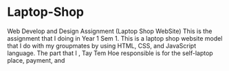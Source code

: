 # Laptop-Shop
Web Develop and Design Assignment (Laptop Shop WebSite)
This is the assignment that I doing in Year 1 Sem 1. This is a laptop shop website model that I do with my groupmates by using HTML, CSS, and JavaScript language. The part that I
, Tay Tem Hoe responsible is for the self-laptop place, payment, and  

